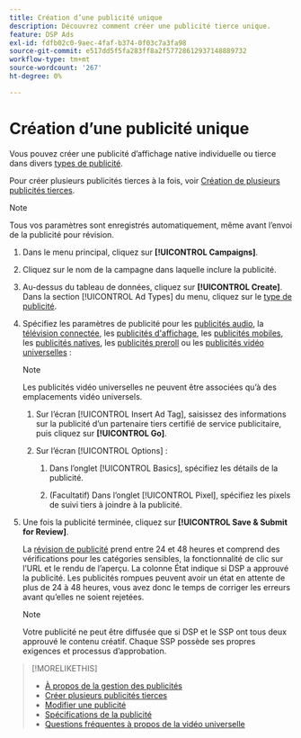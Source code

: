 ```yaml
---
title: Création d’une publicité unique
description: Découvrez comment créer une publicité tierce unique.
feature: DSP Ads
exl-id: fdfb02c0-9aec-4faf-b374-0f03c7a3fa98
source-git-commit: e517dd5f5fa283ff8a2f57728612937148889732
workflow-type: tm+mt
source-wordcount: '267'
ht-degree: 0%

---
```


# Création d’une publicité unique

Vous pouvez créer une publicité d’affichage native individuelle ou tierce dans divers [types de publicité](ad-about.md#ad-types).

Pour créer plusieurs publicités tierces à la fois, voir [Création de plusieurs publicités tierces](ad-create-multiple.md).

>[!NOTE]
>
>Tous vos paramètres sont enregistrés automatiquement, même avant l’envoi de la publicité pour révision.

1. Dans le menu principal, cliquez sur **[!UICONTROL Campaigns]**.

1. Cliquez sur le nom de la campagne dans laquelle inclure la publicité.

1. Au-dessus du tableau de données, cliquez sur **[!UICONTROL Create]**. Dans la section [!UICONTROL Ad Types] du menu, cliquez sur le [type de publicité](ad-about.md#ad-types).

1. Spécifiez les paramètres de publicité pour les [publicités audio](ad-settings-audio.md), la [télévision connectée](ad-settings-connected-tv.md), les [publicités d&#39;affichage](ad-settings-display.md), les [publicités mobiles](ad-settings-mobile.md), les [publicités natives](ad-settings-native.md), les [publicités preroll](ad-settings-pre-roll.md) ou les [publicités vidéo universelles](ad-settings-universal-video.md) :

   >[!NOTE]
   >
   >Les publicités vidéo universelles ne peuvent être associées qu’à des emplacements vidéo universels.

   1. Sur l’écran [!UICONTROL Insert Ad Tag], saisissez des informations sur la publicité d’un partenaire tiers certifié de service publicitaire, puis cliquez sur **[!UICONTROL Go]**.

   1. Sur l’écran [!UICONTROL Options] :

      1. Dans l’onglet [!UICONTROL Basics], spécifiez les détails de la publicité.

      1. (Facultatif) Dans l’onglet [!UICONTROL Pixel], spécifiez les pixels de suivi tiers à joindre à la publicité.

1. Une fois la publicité terminée, cliquez sur **[!UICONTROL Save & Submit for Review]**.

   La [révision de publicité](ad-about.md) prend entre 24 et 48 heures et comprend des vérifications pour les catégories sensibles, la fonctionnalité de clic sur l’URL et le rendu de l’aperçu. La colonne État indique si DSP a approuvé la publicité. Les publicités rompues peuvent avoir un état en attente de plus de 24 à 48 heures, vous avez donc le temps de corriger les erreurs avant qu’elles ne soient rejetées.

   >[!NOTE]
   >
   >Votre publicité ne peut être diffusée que si DSP et le SSP ont tous deux approuvé le contenu créatif. Chaque SSP possède ses propres exigences et processus d’approbation.

>[!MORELIKETHIS]
>
>* [À propos de la gestion des publicités](ad-about.md)
>* [Créer plusieurs publicités tierces](ad-create-multiple.md)
>* [Modifier une publicité](ad-edit.md)
>* [Spécifications de la publicité](ad-specs.md)
>* [ Questions fréquentes à propos de la vidéo universelle ](/help/dsp/campaign-management/faq-universal-video.md)
